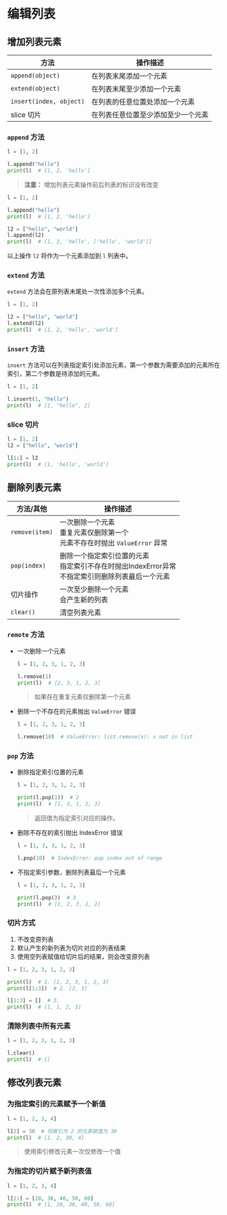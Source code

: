 # 编辑列表

## 增加列表元素

| 方法 | 操作描述 |
|----------|--|
| `append(object)` | 在列表末尾添加一个元素 |
| `extend(object)` | 在列表末尾至少添加一个元素 |
| `insert(index, object)` | 在列表的任意位置处添加一个元素 |
| slice 切片 | 在列表任意位置至少添加至少一个元素 |

### `append` 方法

```python {3}
l = [1, 2]

l.append("hello")
print(l)  # [1, 2, 'hello']
```

> **注意：** 增加列表元素操作前后列表的标识没有改变

```python {8}
l = [1, 2]

l.append("hello")
print(l)  # [1, 2, 'hello']

l2 = ["hello", "world"]
l.append(l2)
print(l)  # [1, 2, 'hello', ['hello', 'world']]
```

以上操作 `l2` 将作为一个元素添加到 `l` 列表中。

### `extend` 方法

`extend` 方法会在原列表末尾处一次性添加多个元素。

```python {5 }
l = [1, 2]

l2 = ["hello", "world"]
l.extend(l2)
print(l)  # [1, 2, 'hello', 'world']
```

### `insert` 方法

`insert` 方法可以在列表指定索引处添加元素，第一个参数为需要添加的元素所在索引，第二个参数是待添加的元素。

```python
l = [1, 2]

l.insert(1, "hello")
print(l)  # [1, "hello", 2] 
```

### slice 切片

```python
l = [1, 2]
l2 = ["hello", "world"]

l[1:] = l2
print(l)  # [1, 'hello', 'world']
```

## 删除列表元素

| 方法/其他 | 操作描述 |
|----------|--|
| `remove(item)` | 一次删除一个元素<br />重复元素仅删除第一个<br />元素不存在时抛出 `ValueError` 异常 |
| `pop(index)` | 删除一个指定索引位置的元素<br />指定索引不存在时抛出IndexError异常<br />不指定索引则删除列表最后一个元素 |
| 切片操作 | 一次至少删除一个元素<br />会产生新的列表 |
| `clear()` | 清空列表元素 |

### `remote` 方法

- 一次删除一个元素
    ```python
    l = [1, 2, 3, 1, 2, 3]

    l.remove(1)
    print(l)  # [2, 3, 1, 2, 3]
    ```
  > 如果存在重复元素仅删除第一个元素

- 删除一个不存在的元素抛出 `ValueError` 错误
    ```python
    l = [1, 2, 3, 1, 2, 3]

    l.remove(10)  # ValueError: list.remove(x): x not in list
    ```

### `pop` 方法

- 删除指定索引位置的元素
    ```python
    l = [1, 2, 3, 1, 2, 3]

    print(l.pop(1))  # 2
    print(l)  # [1, 3, 1, 2, 3]
    ```
  > 返回值为指定索引对应的操作。

- 删除不存在的索引抛出 IndexError 错误
    ```python
    l = [1, 2, 3, 1, 2, 3]

    l.pop(10)  # IndexError: pop index out of range
    ```

- 不指定索引参数，删除列表最后一个元素
    ```python
    l = [1, 2, 3, 1, 2, 3]

    print(l.pop())  # 3
    print(l)  # [1, 2, 3, 1, 2]
    ```

### 切片方式

1. 不改变原列表
2. 默认产生的新列表为切片对应的列表结果
3. 使用空列表赋值给切片后的结果，则会改变原列表

```python
l = [1, 2, 3, 1, 2, 3]

print(l)  # 1. [1, 2, 3, 1, 2, 3]
print(l[1:3])  # 2. [2, 3]

l[1:3] = []  # 3.
print(l)  # [1, 1, 2, 3]
```

### 清除列表中所有元素

```python
l = [1, 2, 3, 1, 2, 3]

l.clear()
print(l)  # []
```

## 修改列表元素

### 为指定索引的元素赋予一个新值

```python
l = [1, 2, 3, 4]

l[2] = 30  # 将索引为 2 的元素赋值为 30
print(l)  # [1, 2, 30, 4]
```

> 使用索引修改元素一次仅修改一个值

### 为指定的切片赋予新列表值

```python
l = [1, 2, 3, 4]

l[1:] = [20, 30, 40, 50, 60]
print(l)  # [1, 20, 30, 40, 50, 60]
```
